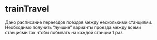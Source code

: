 # trainTravel
Дано расписание переездов поездов между несколькими станциями. Необходимо получить “лучшие” варианты проезда между всеми станциями так чтобы побывать на каждой станции 1 раз.
